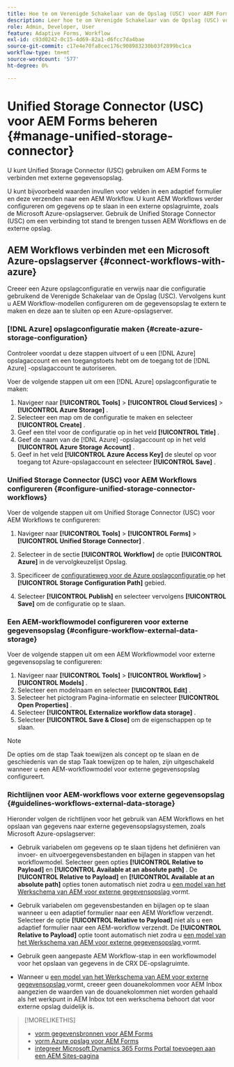 ```yaml
---
title: Hoe te om Verenigde Schakelaar van de Opslag (USC) voor AEM Forms te vormen?
description: Leer hoe te om Verenigde Schakelaar van de Opslag (USC) voor AEM Forms te beheren. Gebruik de Unified Storage Connector (USC) om AEM Forms te verbinden met externe gegevensopslag.
role: Admin, Developer, User
feature: Adaptive Forms, Workflow
exl-id: c93d0242-0c15-4d69-82a1-d6fcc7da4bae
source-git-commit: c17e4e70fa8cec176c908983230b03f2899bc1ca
workflow-type: tm+mt
source-wordcount: '577'
ht-degree: 0%

---
```


# Unified Storage Connector (USC) voor AEM Forms beheren {#manage-unified-storage-connector}

U kunt Unified Storage Connector (USC) gebruiken om AEM Forms te verbinden met externe gegevensopslag.

U kunt bijvoorbeeld waarden invullen voor velden in een adaptief formulier en deze verzenden naar een AEM Workflow. U kunt AEM Workflows verder configureren om gegevens op te slaan in een externe opslagruimte, zoals de Microsoft Azure-opslagserver. Gebruik de Unified Storage Connector (USC) om een verbinding tot stand te brengen tussen AEM Workflows en de externe opslag.

## AEM Workflows verbinden met een Microsoft Azure-opslagserver {#connect-workflows-with-azure}

Creeer een Azure opslagconfiguratie en verwijs naar die configuratie gebruikend de Verenigde Schakelaar van de Opslag (USC). Vervolgens kunt u AEM Workflow-modellen configureren om de gegevensopslag te extern te maken en deze aan te sluiten op een Azure-opslagserver.

### [!DNL Azure] opslagconfiguratie maken {#create-azure-storage-configuration}

Controleer voordat u deze stappen uitvoert of u een [!DNL Azure] opslagaccount en een toegangstoets hebt om de toegang tot de [!DNL Azure] -opslagaccount te autoriseren.

Voer de volgende stappen uit om een [!DNL Azure] opslagconfiguratie te maken:

1. Navigeer naar **[!UICONTROL Tools]** > **[!UICONTROL Cloud Services]** > **[!UICONTROL Azure Storage]** .
1. Selecteer een map om de configuratie te maken en selecteer **[!UICONTROL Create]** .
1. Geef een titel voor de configuratie op in het veld **[!UICONTROL Title]** .
1. Geef de naam van de [!DNL Azure] -opslagaccount op in het veld **[!UICONTROL Azure Storage Account]** .
1. Geef in het veld **[!UICONTROL Azure Access Key]** de sleutel op voor toegang tot Azure-opslagaccount en selecteer **[!UICONTROL Save]** .

### Unified Storage Connector (USC) voor AEM Workflows configureren {#configure-unified-storage-connector-workflows}

Voer de volgende stappen uit om Unified Storage Connector (USC) voor AEM Workflows te configureren:

1. Navigeer naar **[!UICONTROL Tools]** > **[!UICONTROL Forms]** > **[!UICONTROL Unified Storage Connector]** .

1. Selecteer in de sectie **[!UICONTROL Workflow]** de optie **[!UICONTROL Azure]** in de vervolgkeuzelijst Opslag.
1. Specificeer de [ configuratieweg voor de Azure opslagconfiguratie ](#create-azure-storage-configuration) op het **[!UICONTROL Storage Configuration Path]** gebied.
1. Selecteer **[!UICONTROL Publish]** en selecteer vervolgens **[!UICONTROL Save]** om de configuratie op te slaan.

### Een AEM-workflowmodel configureren voor externe gegevensopslag {#configure-workflow-external-data-storage}

Voer de volgende stappen uit om een AEM Workflowmodel voor externe gegevensopslag te configureren:

1. Navigeer naar **[!UICONTROL Tools]** > **[!UICONTROL Workflow]** > **[!UICONTROL Models]** .
1. Selecteer een modelnaam en selecteer **[!UICONTROL Edit]** .
1. Selecteer het pictogram Pagina-informatie en selecteer **[!UICONTROL Open Properties]** .
1. Selecteer **[!UICONTROL Externalize workflow data storage]** .
1. Selecteer **[!UICONTROL Save & Close]** om de eigenschappen op te slaan.

>[!NOTE]
>
>De opties om de stap Taak toewijzen als concept op te slaan en de geschiedenis van de stap Taak toewijzen op te halen, zijn uitgeschakeld wanneer u een AEM-workflowmodel voor externe gegevensopslag configureert.

### Richtlijnen voor AEM-workflows voor externe gegevensopslag {#guidelines-workflows-external-data-storage}

Hieronder volgen de richtlijnen voor het gebruik van AEM Workflows en het opslaan van gegevens naar externe gegevensopslagsystemen, zoals Microsoft Azure-opslagserver:

* Gebruik variabelen om gegevens op te slaan tijdens het definiëren van invoer- en uitvoergegevensbestanden en bijlagen in stappen van het workflowmodel. Selecteer geen opties **[!UICONTROL Relative to Payload]** en **[!UICONTROL Available at an absolute path]** . De **[!UICONTROL Relative to Payload]** en **[!UICONTROL Available at an absolute path]** opties tonen automatisch niet zodra u [ een model van het Werkschema van AEM voor externe gegevensopslag ](#configure-workflow-external-data-storage) vormt.

* Gebruik variabelen om gegevensbestanden en bijlagen op te slaan wanneer u een adaptief formulier naar een AEM Workflow verzendt. Selecteer de optie **[!UICONTROL Relative to Payload]** niet als u een adaptief formulier naar een AEM-workflow verzendt. De **[!UICONTROL Relative to Payload]** optie toont automatisch niet zodra u [ een model van het Werkschema van AEM voor externe gegevensopslag ](#configure-workflow-external-data-storage) vormt.

* Gebruik geen aangepaste AEM Workflow-stap in een workflowmodel voor het opslaan van gegevens in de CRX DE-opslagruimte.

* Wanneer u [ een model van het Werkschema van AEM voor externe gegevensopslag ](#configure-workflow-external-data-storage) vormt, creeer geen douanekolommen voor AEM Inbox aangezien de waarden van de douanekolommen niet worden gehaald als het werkpunt in AEM Inbox tot een werkschema behoort dat voor externe opslag duidelijk is.

>[!MORELIKETHIS]
>
>* [ vorm gegevensbronnen voor AEM Forms ](/help/forms/configure-data-sources.md)
>* [ vorm Azure opslag voor AEM Forms ](/help/forms/configure-azure-storage.md)
>* [ integreer Microsoft Dynamics 365 ](/help/forms/configure-msdynamics.md)
>  [Forms Portal toevoegen aan een AEM Sites-pagina ](/help/forms/configure-forms-portal.md)
